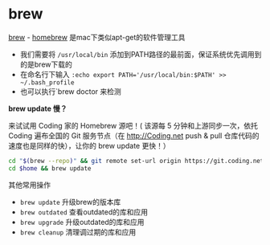 # brew

[brew](https://brew.sh/) - [homebrew](https://github.com/Homebrew/homebrew) 是mac下类似apt-get的软件管理工具

- 我们需要将 `/usr/local/bin` 添加到PATH路径的最前面，保证系统优先调用到的是brew下载的
- 在命名行下输入 `:echo export PATH='/usr/local/bin:$PATH' >> ~/.bash_profile`
- 也可以执行`brew doctor 来检测

**brew update 慢？**

来试试用 Coding 家的 Homebrew 源吧！( 该源每 5 分钟和上游同步一次，依托 Coding 遍布全国的 Git 服务节点（在 http://Coding.net push & pull 仓库代码的速度也是同样的快），让你的 brew update 更快！）

```bash
cd "$(brew --repo)" && git remote set-url origin https://git.coding.net/homebrew/homebrew.git`
cd $home && brew update
```

其他常用操作

- `brew update` 升级brew的版本库
- `brew outdated` 查看outdated的库和应用
- `brew upgrade` 升级outdated的库和应用
- `brew cleanup` 清理调过期的库和应用
